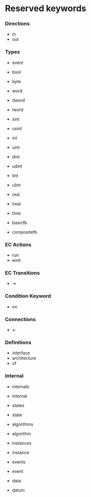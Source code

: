 # Reserved keywords

### Directions
* in
* out 

### Types
* event
* bool
* byte
* word
* dword
* lword
* sint
* usint
* int
* uint
* dint
* udint
* lint
* ulint
* real
* lreal
* time

* basicfb
* compositefb

### EC Actions
* run
* emit

### EC Transitions
* ->

### Condition Keyword
* on

### Connections
* <-

### Definitions
* interface
* architecture
* of

### Internal
* internals
* internal
* states
* state
* algorithms
* algorithm

* instances
* instance
* events
* event
* data
* datum